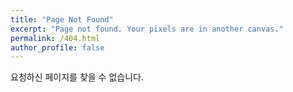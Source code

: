 ```yaml
---
title: "Page Not Found"
excerpt: "Page not found. Your pixels are in another canvas."
permalink: /404.html
author_profile: false
---
```


요청하신 페이지를 찾을 수 없습니다.

<script>
  var GOOG_FIXURL_LANG = 'en';
  var GOOG_FIXURL_SITE = 'https://sunlike0508.com'
</script>
<script src="https://linkhelp.clients.google.com/tbproxy/lh/wm/fixurl.js">
</script>

